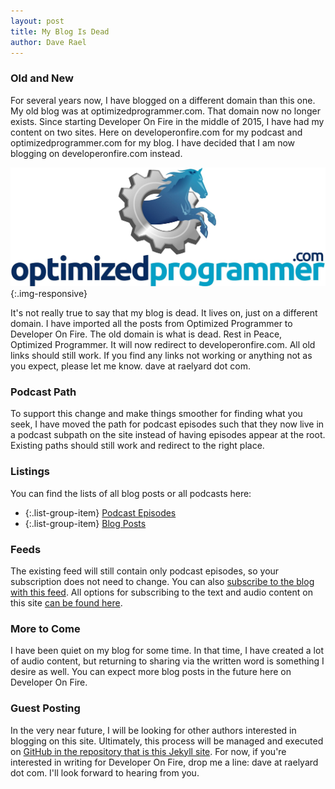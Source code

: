 ```yaml
---
layout: post
title: My Blog Is Dead
author: Dave Rael
---
```


### Old and New

For several years now, I have blogged on a different domain than this one.  My old blog was at optimizedprogrammer.com.  That domain now no longer exists.  Since starting Developer On Fire in the middle of 2015, I have had my content on two sites.  Here on developeronfire.com for my podcast and optimizedprogrammer.com for my blog.  I have decided that I am now blogging on developeronfire.com instead.

![](/assets/images/blog/OptimizedProgrammer.jpg){:.img-responsive}

It's not really true to say that my blog is dead.  It lives on, just on a different domain.  I have imported all the posts from Optimized Programmer to Developer On Fire.  The old domain is what is dead.  Rest in Peace, Optimized Programmer.  It will now redirect to developeronfire.com.  All old links should still work.  If you find any links not working or anything not as you expect, please let me know.  dave at raelyard dot com.

### Podcast Path

To support this change and make things smoother for finding what you seek, I have moved the path for podcast episodes such that they now live in a podcast subpath on the site instead of having episodes appear at the root.  Existing paths should still work and redirect to the right place.

### Listings

You can find the lists of all blog posts or all podcasts here:

- {:.list-group-item} [Podcast Episodes](/podcast/)
- {:.list-group-item} [Blog Posts](/blog)

### Feeds

The existing feed will still contain only podcast episodes, so your subscription does not need to change.  You can also [subscribe to the blog with this feed](/blog-rss.xml).  All options for subscribing to the text and audio content on this site [can be found here](/subscribe).

### More to Come

I have been quiet on my blog for some time.  In that time, I have created a lot of audio content, but returning to sharing via the written word is something I desire as well.  You can expect more blog posts in the future here on Developer On Fire.

### Guest Posting

In the very near future, I will be looking for other authors interested in blogging on this site.  Ultimately, this process will be managed and executed on [GitHub in the repository that is this Jekyll site](https://github.com/developeronfire/developeronfire.github.com).  For now, if you're interested in writing for Developer On Fire, drop me a line: dave at raelyard dot com.  I'll look forward to hearing from you.
